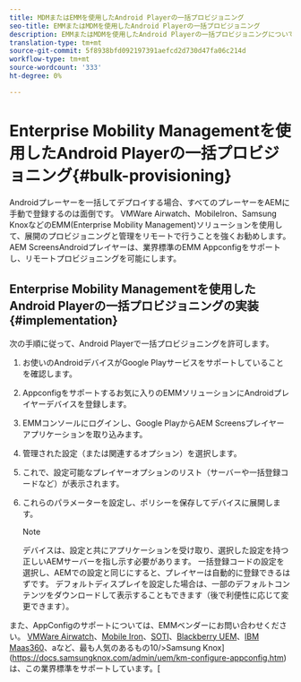 ```yaml
---
title: MDMまたはEMMを使用したAndroid Playerの一括プロビジョニング
seo-title: EMMまたはMDMを使用したAndroid Playerの一括プロビジョニング
description: EMMまたはMDMを使用したAndroid Playerの一括プロビジョニングについて学習するには、このページに従ってください
translation-type: tm+mt
source-git-commit: 5f8938bfd092197391aefcd2d730d47fa06c214d
workflow-type: tm+mt
source-wordcount: '333'
ht-degree: 0%

---
```



# Enterprise Mobility Managementを使用したAndroid Playerの一括プロビジョニング{#bulk-provisioning}

Androidプレーヤーを一括してデプロイする場合、すべてのプレーヤーをAEMに手動で登録するのは面倒です。 VMWare Airwatch、MobileIron、Samsung KnoxなどのEMM(Enterprise Mobility Management)ソリューションを使用して、展開のプロビジョニングと管理をリモートで行うことを強くお勧めします。 AEM ScreensAndroidプレイヤーは、業界標準のEMM Appconfigをサポートし、リモートプロビジョニングを可能にします。

## Enterprise Mobility Managementを使用したAndroid Playerの一括プロビジョニングの実装{#implementation}

次の手順に従って、Android Playerで一括プロビジョニングを許可します。

1. お使いのAndroidデバイスがGoogle Playサービスをサポートしていることを確認します。
1. Appconfigをサポートするお気に入りのEMMソリューションにAndroidプレイヤーデバイスを登録します。
1. EMMコンソールにログインし、Google PlayからAEM Screensプレイヤーアプリケーションを取り込みます。
1. 管理された設定（または関連するオプション）を選択します。
1. これで、設定可能なプレイヤーオプションのリスト（サーバーや一括登録コードなど）が表示されます。
1. これらのパラメーターを設定し、ポリシーを保存してデバイスに展開します。

   >[!NOTE]
   >デバイスは、設定と共にアプリケーションを受け取り、選択した設定を持つ正しいAEMサーバーを指し示す必要があります。 一括登録コードの設定を選択し、AEMでの設定と同じにすると、プレイヤーは自動的に登録できるはずです。 デフォルトディスプレイを設定した場合は、一部のデフォルトコンテンツをダウンロードして表示することもできます（後で利便性に応じて変更できます）。

また、AppConfigのサポートについては、EMMベンダーにお問い合わせください。 [VMWare Airwatch](https://docs.samsungknox.com/admin/uem/vm-configure-appconfig.htm)、[Mobile Iron](https://docs.samsungknox.com/admin/uem/mobileiron2-configure-appconfig.htm)、[SOTI](https://docs.samsungknox.com/admin/uem/soti-configure-appconfig.htm)、[Blackberry UEM](https://docs.samsungknox.com/admin/uem/bb-configure-appconfig.htm)、[IBM Maas360](https://docs.samsungknox.com/admin/uem/ibm-configure-appconfig.htm)、aなど、最も人気のあるもの10/>Samsung Knox](https://docs.samsungknox.com/admin/uem/km-configure-appconfig.htm)は、この業界標準をサポートしています。[


